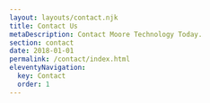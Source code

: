 ```yaml
---
layout: layouts/contact.njk
title: Contact Us
metaDescription: Contact Moore Technology Today.
section: contact
date: 2018-01-01
permalink: /contact/index.html
eleventyNavigation:
  key: Contact
  order: 1
---
```

